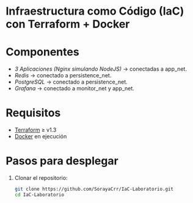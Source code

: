 # Infraestructura como Código (IaC) con Terraform + Docker

# Componentes

- *3 Aplicaciones (Nginx simulando NodeJS)* → conectadas a app_net.
- *Redis* → conectado a persistence_net.
- *PostgreSQL* → conectado a persistence_net.
- *Grafana* → conectado a monitor_net y app_net.

# Requisitos

- [Terraform](https://developer.hashicorp.com/terraform/downloads) ≥ v1.3  
- [Docker](https://docs.docker.com/get-docker/) en ejecución  

# Pasos para desplegar

1. Clonar el repositorio:
   ```bash
   git clone https://github.com/SorayaCrr/IaC-Laboratorio.git
   cd IaC-Laboratorio